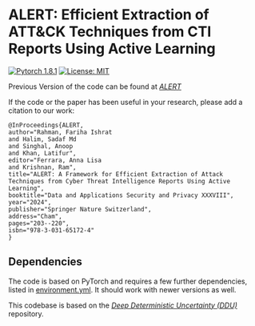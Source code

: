 # ALERT: Efficient Extraction of ATT&CK Techniques from CTI Reports Using Active Learning

[![Pytorch 1.8.1](https://img.shields.io/badge/pytorch-2.7.0-blue.svg)](https://pytorch.org/)
[![License: MIT](https://img.shields.io/badge/License-MIT-yellow.svg)](https://github.com/pritom-kun/ALERT/blob/main/LICENSE)

Previous Version of the code can be found at [*ALERT*](https://github.com/space-urchin/ALERT) 

If the code or the paper has been useful in your research, please add a citation to our work:

```
@InProceedings{ALERT,
author="Rahman, Fariha Ishrat
and Halim, Sadaf Md
and Singhal, Anoop
and Khan, Latifur",
editor="Ferrara, Anna Lisa
and Krishnan, Ram",
title="ALERT: A Framework for Efficient Extraction of Attack Techniques from Cyber Threat Intelligence Reports Using Active Learning",
booktitle="Data and Applications Security and Privacy XXXVIII",
year="2024",
publisher="Springer Nature Switzerland",
address="Cham",
pages="203--220",
isbn="978-3-031-65172-4"
}
```

## Dependencies

The code is based on PyTorch and requires a few further dependencies, listed in [environment.yml](environment.yml). It should work with newer versions as well.

This codebase is based on the [*Deep Deterministic Uncertainty (DDU)*](https://github.com/omegafragger/DDU) repository.


